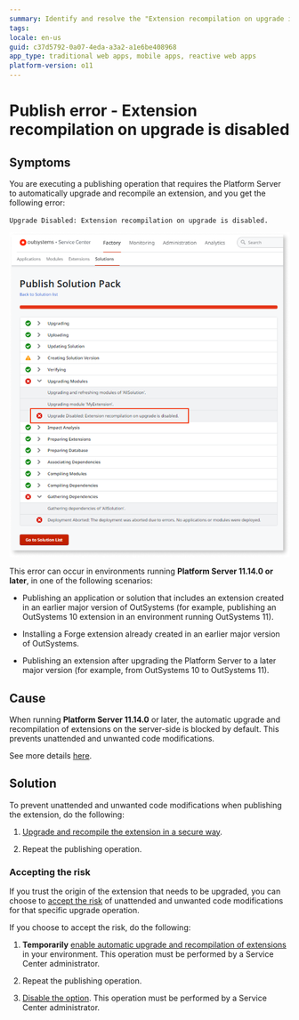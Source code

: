 ```yaml
---
summary: Identify and resolve the "Extension recompilation on upgrade is disabled" publishing error.
tags: 
locale: en-us
guid: c37d5792-0a07-4eda-a3a2-a1e6be408968
app_type: traditional web apps, mobile apps, reactive web apps
platform-version: o11
---
```


# Publish error - Extension recompilation on upgrade is disabled

## Symptoms

You are executing a publishing operation that requires the Platform Server to automatically upgrade and recompile an extension, and you get the following error:

`Upgrade Disabled: Extension recompilation on upgrade is disabled.`

![upgrade disabled error](images/ext-recompilation-upgrade-disabled-error-sc.png)

This error can occur in environments running **Platform Server 11.14.0 or later**, in one of the following scenarios:

* Publishing an application or solution that includes an extension created in an earlier major version of OutSystems (for example, publishing an OutSystems 10 extension in an environment running OutSystems 11).

* Installing a Forge extension already created in an earlier major version of OutSystems.

* Publishing an extension after upgrading the Platform Server to a later major version (for example, from OutSystems 10 to OutSystems 11).

## Cause

When running **Platform Server 11.14.0** or later, the automatic upgrade and recompilation of extensions on the server-side is blocked by default. This prevents unattended and unwanted code modifications.

See more details [here](./extension-recompilation.md).

## Solution

To prevent unattended and unwanted code modifications when publishing the extension, do the following:

1. [Upgrade and recompile the extension in a secure way](./extension-recompilation.md#secure-upgrade).

1. Repeat the publishing operation.

### Accepting the risk

If you trust the origin of the extension that needs to be upgraded, you can choose to [accept the risk](./extension-recompilation.md#accept-risk) of unattended and unwanted code modifications for that specific upgrade operation.

If you choose to accept the risk, do the following:

1. **Temporarily** [enable automatic upgrade and recompilation of extensions](./extension-recompilation.md#enable-disable) in your environment. This operation must be performed by a Service Center administrator.

2. Repeat the publishing operation.

3. [Disable the option](./extension-recompilation.md#enable-disable). This operation must be performed by a Service Center administrator.
